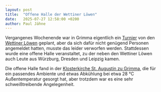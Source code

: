 ```yaml
---
layout: post
title:  "Offene Halle der Wettiner Löwen"
date:   2025-07-27 12:58:00 +0200
author: Paul Jähne
---
```


Vergangenes Wochenende war in Grimma eigentlich ein [Turnier](https://www.facebook.com/events/1053686866819377/) von den [Wettiner Löwen](https://www.facebook.com/WettinerLoewen/) geplant, aber da sich dafür nicht genügend Personen angemeldet hatten, musste das leider verworfen werden. Stattdessen wurde eine offene Halle veranstaltet, zu der neben den Wettiner Löwen auch Leute aus Würzburg, Dresden und Leipzig kamen.

Die offene Halle fand in der [Klosterkirche St. Augustin zu Grimma](https://de.wikipedia.org/wiki/Klosterkirche_Grimma), die für ein passendes Ambiente und etwas Abkühlung bei etwa 28 °C Außentemperatur gesorgt hat, aber trotzdem war es eine sehr schweißtreibende Angelegenheit.
